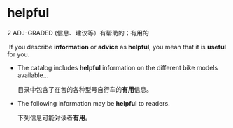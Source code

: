 # helpful

2 ADJ-GRADED (信息、建议等）有帮助的；有用的

​	If you describe **information** or **advice** as **helpful**, you mean that it is **useful** for you.

- The catalog includes **helpful** information on the different bike models available...

  目录中包含了在售的各种型号自行车的**有用**信息。

- The following information may be **helpful** to readers.

  下列信息可能对读者**有用**。